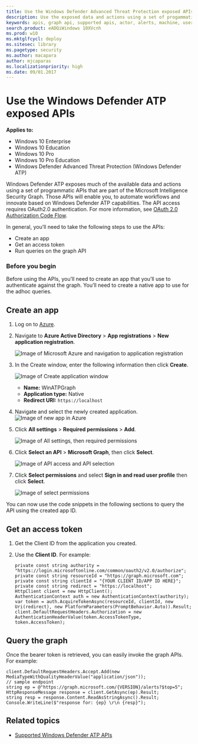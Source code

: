 ```yaml
---
title: Use the Windows Defender Advanced Threat Protection exposed APIs  
description: Use the exposed data and actions using a set of progammatic APIs that are part of the Microsoft Intelligence Security Graph.
keywords: apis, graph api, supported apis, actor, alerts, machine, user, domain, ip, file
search.product: eADQiWindows 10XVcnh
ms.prod: w10
ms.mktglfcycl: deploy
ms.sitesec: library
ms.pagetype: security
ms.author: macapara
author: mjcaparas
ms.localizationpriority: high
ms.date: 09/01.2017
---
```


# Use the Windows Defender ATP exposed APIs 

**Applies to:**

- Windows 10 Enterprise
- Windows 10 Education
- Windows 10 Pro
- Windows 10 Pro Education
- Windows Defender Advanced Threat Protection (Windows Defender ATP)

Windows Defender ATP exposes much of the available data and actions using a set of programmatic APIs that are part of the Microsoft Intelligence Security Graph. Those APIs will enable you, to automate workflows and innovate based on Windows Defender ATP capabilities. The API access requires OAuth2.0 authentication. For more information, see [OAuth 2.0 Authorization Code Flow](https://docs.microsoft.com/en-us/azure/active-directory/develop/active-directory-v2-protocols-oauth-code).

In general, you’ll need to take the following steps to use the APIs:
-	Create an app
-	Get an access token
-	Run queries on the graph API

### Before you begin
Before using the APIs, you’ll need to create an app that you’ll use to authenticate against the graph. You’ll need to create a native app to use for the adhoc queries. 

## Create an app

1.	Log on to [Azure](https://portal.azure.com).

2.	Navigate to **Azure Active Directory** > **App registrations** > **New application registration**. 

    ![Image of Microsoft Azure and navigation to application registration](images/atp-azure-new-app.png)

3.	In the Create window, enter the following information then click **Create**.

    ![Image of Create application window](images/atp-azure-create.png)

    - **Name:** WinATPGraph
    - **Application type:** Native
    - **Redirect URI:** `https://localhost`


4.	Navigate and select the newly created application.
    ![Image of new app in Azure](images/atp-azure-atp-app.png)

5.	Click **All settings** > **Required permissions** > **Add**.

    ![Image of All settings, then required permissions](images/atp-azure-required-permissions.png)

6.	Click **Select an API** > **Microsoft Graph**, then click **Select**.

    ![Image of API access and API selection](images/atp-azure-api-access.png)


7. Click **Select permissions** and select **Sign in and read user profile** then click **Select**.

    ![Image of select permissions](images/atp-azure-select-permissions.png)

You can now use the code snippets in the following sections to query the API using the created app ID.

## Get an access token
1.	Get the Client ID from the application you created.

2. Use the **Client ID**. For example:
    ```
    private const string authority = "https://login.microsoftonline.com/common/oauth2/v2.0/authorize";
    private const string resourceId = "https://graph.microsoft.com";
    private const string clientId = "{YOUR CLIENT ID/APP ID HERE}";
    private const string redirect = "https://localhost"; 
    HttpClient client = new HttpClient();
    AuthenticationContext auth = new AuthenticationContext(authority);
    var token = auth.AcquireTokenAsync(resourceId, clientId, new Uri(redirect), new PlatformParameters(PromptBehavior.Auto)).Result;
    client.DefaultRequestHeaders.Authorization = new AuthenticationHeaderValue(token.AccessTokenType, token.AccessToken);
    ```

## Query the graph
Once the bearer token is retrieved, you can easily invoke the graph APIs. For example:

```
client.DefaultRequestHeaders.Accept.Add(new MediaTypeWithQualityHeaderValue("application/json")); 
// sample endpoint
string ep = @"https://graph.microsoft.com/{VERSION}/alerts?$top=5";
HttpResponseMessage response = client.GetAsync(ep).Result;
string resp = response.Content.ReadAsStringAsync().Result;
Console.WriteLine($"response for: {ep} \r\n {resp}");
```


## Related topics
- [Supported Windows Defender ATP APIs](supported-apis-windows-defender-advanced-threat-protection.md)
